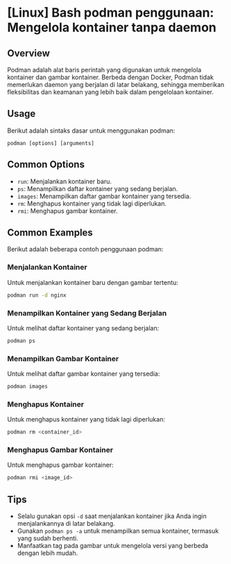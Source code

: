 # [Linux] Bash podman penggunaan: Mengelola kontainer tanpa daemon

## Overview
Podman adalah alat baris perintah yang digunakan untuk mengelola kontainer dan gambar kontainer. Berbeda dengan Docker, Podman tidak memerlukan daemon yang berjalan di latar belakang, sehingga memberikan fleksibilitas dan keamanan yang lebih baik dalam pengelolaan kontainer.

## Usage
Berikut adalah sintaks dasar untuk menggunakan podman:

```
podman [options] [arguments]
```

## Common Options
- `run`: Menjalankan kontainer baru.
- `ps`: Menampilkan daftar kontainer yang sedang berjalan.
- `images`: Menampilkan daftar gambar kontainer yang tersedia.
- `rm`: Menghapus kontainer yang tidak lagi diperlukan.
- `rmi`: Menghapus gambar kontainer.

## Common Examples
Berikut adalah beberapa contoh penggunaan podman:

### Menjalankan Kontainer
Untuk menjalankan kontainer baru dengan gambar tertentu:
```bash
podman run -d nginx
```

### Menampilkan Kontainer yang Sedang Berjalan
Untuk melihat daftar kontainer yang sedang berjalan:
```bash
podman ps
```

### Menampilkan Gambar Kontainer
Untuk melihat daftar gambar kontainer yang tersedia:
```bash
podman images
```

### Menghapus Kontainer
Untuk menghapus kontainer yang tidak lagi diperlukan:
```bash
podman rm <container_id>
```

### Menghapus Gambar Kontainer
Untuk menghapus gambar kontainer:
```bash
podman rmi <image_id>
```

## Tips
- Selalu gunakan opsi `-d` saat menjalankan kontainer jika Anda ingin menjalankannya di latar belakang.
- Gunakan `podman ps -a` untuk menampilkan semua kontainer, termasuk yang sudah berhenti.
- Manfaatkan tag pada gambar untuk mengelola versi yang berbeda dengan lebih mudah.
